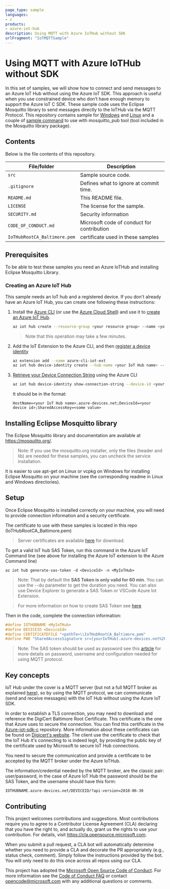 ```yaml
---
page_type: sample
languages:
- c
products:
- azure-iot-hub
description: Using MQTT with Azure IoTHub without SDK
urlFragment: "IoTMQTTSample"
---
```


# Using MQTT with Azure IoTHub without SDK

In this set of samples, we will show how to connect and send messages to an Azure IoT Hub without using the Azure IoT SDK. This approach is useful when you use constrained device who don’t have enough memory to support the Azure IoT C SDK. These sample code uses the Eclipse Mosquitto library to send messages directly to the IoTHub via the MQTT Protocol.
This repository contains sample for [Windows](https://github.com/Azure-Samples/IoTMQTTSample/tree/master/src/Windows) and [Linux](https://github.com/Azure-Samples/IoTMQTTSample/tree/master/src/Linux) and a couple of [sample command](https://github.com/Azure-Samples/IoTMQTTSample/tree/master/src/Mosquitto_pub) to use with mosquitto_pub tool (tool included in the Mosquitto library package).

## Contents

Below is the file contents of this repository. 

| File/folder                  | Description                                |
|------------------------------|--------------------------------------------|
| `src`                        | Sample source code.
| `.gitignore`                 | Defines what to ignore at commit time.     |
| `README.md`                  | This README file.                          |
| `LICENSE`                    | The license for the sample.                |
| `SECURITY.md`                | Security information                       |
| `CODE_OF_CONDUCT.md`         | Microsoft code of conduct for contribution |
| `IoTHubRootCA_Baltimore.pem` | certificate used in these samples          |

## Prerequisites

To be able to test these samples you need an Azure IoTHub and installing Eclipse Mosquitto Library.

### Creating an Azure IoT Hub

This sample needs an IoT hub and a registered device. If you don't already have an Azure IoT Hub, you can create one following these instructions:

1. Install the [Azure CLI](https://docs.microsoft.com/en-us/cli/azure/install-azure-cli?view=azure-cli-latest) (or use the [Azure Cloud Shell](https://shell.azure.com/)) and use it to [create an Azure IoT Hub](https://docs.microsoft.com/en-us/cli/azure/iot/hub?view=azure-cli-latest#az-iot-hub-create).

    ```bash
    az iot hub create --resource-group <your resource group> --name <your IoT Hub name>
    ```

    > Note that this operation may take a few minutes.

1. Add the IoT Extension to the Azure CLI, and then [register a device identity](https://docs.microsoft.com/en-us/cli/azure/ext/azure-cli-iot-ext/iot/hub/device-identity?view=azure-cli-latest#ext-azure-cli-iot-ext-az-iot-hub-device-identity-create)

    ```bash
    az extension add --name azure-cli-iot-ext
    az iot hub device-identity create --hub-name <your IoT Hub name> --device-id <your device id>
    ```

1. [Retrieve your Device Connection String](https://docs.microsoft.com/en-us/cli/azure/ext/azure-cli-iot-ext/iot/hub/device-identity?view=azure-cli-latest#ext-azure-cli-iot-ext-az-iot-hub-device-identity-show-connection-string) using the Azure CLI

    ```bash
    az iot hub device-identity show-connection-string --device-id <your device id> --hub-name <your IoT Hub name>
    ```

    It should be in the format:

    `HostName=<your IoT Hub name>.azure-devices.net;DeviceId=<your device id>;SharedAccessKey=<some value>`

## Installing Eclipse Mosquitto library

The Eclipse Mosquitto library and documentation are available at <https://mosquitto.org/>.

> Note: If you use the mosquitto.org installer, only the files (header and lib) are needed for these samples, you can uncheck the service installation.

It is easier to use apt-get on Linux or vcpkg on Windows for installing Eclipse Mosquitto on your machine (see the corresponding readme in Linux and Windows directories).

## Setup

Once Eclipse Mosquitto is installed correctly on your machine, you will need to provide connection information and a security certificate.

The certificate to use with these samples is located in this repo (IoTHubRootCA_Baltimore.pem)
> Server certificates are available [here](https://raw.githubusercontent.com/Azure/azure-iot-sdk-c/master/certs/certs.c) for download. 

To get a valid IoT hub SAS Token, run this command in the Azure IoT Command line (see above for installing the Azure IoT extension to the Azure Command line)

`az iot hub generate-sas-token -d <DeviceId> -n <MyIoTHub>`

> Note: That by default the **SAS Token is only valid for 60 min**. You can use the --du parameter to get the duration you need. You can also use Device Explorer to generate a SAS Token or VSCode Azure Iot Extension.

> For more information on how to create SAS Token see [here](https://docs.microsoft.com/en-us/azure/iot-pnp/howto-generate-sas-token)

Then in the code, complete the connection information:

```c
#define IOTHUBNAME <MyIoTHub>
#define DEVICEID <DeviceId>
#define CERTIFICATEFILE "<pathTo>\\IoTHubRootCA_Baltimore.pem"
#define PWD "SharedAccessSignature sr=[yourIoTHub].azure-devices.net%2Fdevices%2F[DeviceId]&sig=[tokengeneratedforyourdevice]"
```

> Note: The SAS token should be used as password see this [article](https://docs.microsoft.com/en-us/azure/iot-hub/iot-hub-mqtt-support#using-the-mqtt-protocol-directly-as-a-device) for more details on  password, username and configuration needed for using MQTT protocol.

## Key concepts

IoT Hub under the cover is a MQTT server (but not a full MQTT broker as explained [here](https://docs.microsoft.com/en-us/azure/iot-hub/iot-hub-mqtt-support#using-the-mqtt-protocol-directly-as-a-device)), so by using the MQTT protocol, we can communicate (send and receive messages) with the IoT Hub without using the Azure IoT SDK.

In order to establish a TLS connection, you may need to download and reference the DigiCert Baltimore Root Certificate. This certificate is the one that Azure uses to secure the connection. You can find this certificate in the [Azure-iot-sdk-c](https://github.com/Azure/azure-iot-sdk-c/blob/master/certs/certs.c) repository. More information about these certificates can be found on [Digicert's website](https://www.digicert.com/digicert-root-certificates.htm).
The client use the certificate to check that the IoT Hub it's connecting to is indeed legit, by providing the public key of the certificate used by Microsoft to secure IoT Hub connections. 


You need to secure the communication and provide a certificate to be accepted by the MQTT broker under the Azure IoTHub.

The information/credential needed by the MQTT broker, are the classic pair: user/password, in the case of Azure IoT Hub the password should be the SAS Token, and the username should have this form:

`IOTHUBNAME.azure-devices.net/DEVICEID/?api-version=2018-06-30`

## Contributing

This project welcomes contributions and suggestions.  Most contributions require you to agree to a
Contributor License Agreement (CLA) declaring that you have the right to, and actually do, grant us
the rights to use your contribution. For details, visit <https://cla.opensource.microsoft.com>.

When you submit a pull request, a CLA bot will automatically determine whether you need to provide
a CLA and decorate the PR appropriately (e.g., status check, comment). Simply follow the instructions
provided by the bot. You will only need to do this once across all repos using our CLA.

This project has adopted the [Microsoft Open Source Code of Conduct](https://opensource.microsoft.com/codeofconduct/).
For more information see the [Code of Conduct FAQ](https://opensource.microsoft.com/codeofconduct/faq/) or
contact [opencode@microsoft.com](mailto:opencode@microsoft.com) with any additional questions or comments.
